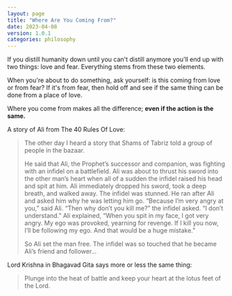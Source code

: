 ```yaml
---
layout: page
title: "Where Are You Coming From?"
date: 2023-04-08
version: 1.0.1
categories: philosophy
---
```


If you distill humanity down until you can't distill anymore you'll end up with two things: love and fear. Everything stems from these two elements.

When you're about to do something, ask yourself: is this coming from love or from fear? If it's from fear, then hold off and see if the same thing can be done from a place of love.

Where you come from makes all the difference; **even if the action is the same.**

A story of Ali from The 40 Rules Of Love:

> The other day I heard a story that Shams of Tabriz told a group of people in the bazaar.
>
> He said that Ali, the Prophet’s successor and companion, was fighting with an infidel on a battlefield. Ali was about to thrust his sword into the other man’s heart when all of a sudden the infidel raised his head and spit at him. Ali immediately dropped his sword, took a deep breath, and walked away. The infidel was stunned. He ran after Ali and asked him why he was letting him go. “Because I’m very angry at you,” said Ali. “Then why don’t you kill me?” the infidel asked. “I don’t understand.” Ali explained, “When you spit in my face, I got very angry. My ego was provoked, yearning for revenge. If I kill you now, I’ll be following my ego. And that would be a huge mistake.”
>
> So Ali set the man free. The infidel was so touched that he became Ali’s friend and follower...

Lord Krishna in Bhagavad Gita says more or less the same thing:

> Plunge into the heat of battle and keep your heart at the lotus feet of the Lord.
